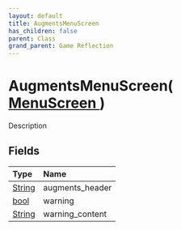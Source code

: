 ```yaml
---
layout: default
title: AugmentsMenuScreen
has_children: false
parent: Class
grand_parent: Game Reflection
---
```

# AugmentsMenuScreen( [ MenuScreen ](/riftbreaker-wiki/docs/game-reflection/classes/menu_screen/) )
Description 

## Fields

| Type | Name |
|:----------|:--------------|
| [String](/riftbreaker-wiki/docs/game-reflection/components/string/) | augments_header |
| [bool](/riftbreaker-wiki/docs/game-reflection/components/bool/) | warning |
| [String](/riftbreaker-wiki/docs/game-reflection/components/string/) | warning_content |

